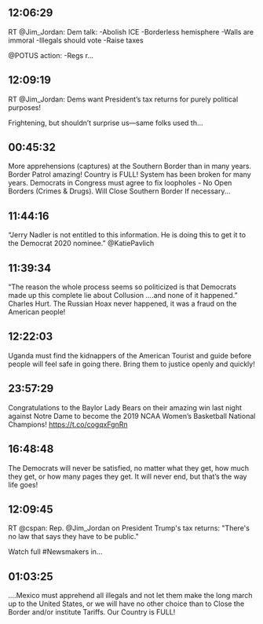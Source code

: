 ## 12:06:29
RT @Jim_Jordan: Dem talk:
-Abolish ICE
-Borderless hemisphere
-Walls are immoral
-Illegals should vote
-Raise taxes

@POTUS action:
-Regs r…
## 12:09:19
RT @Jim_Jordan: Dems want President’s tax returns for purely political purposes!

Frightening, but shouldn’t surprise us—same folks used th…
## 00:45:32
More apprehensions (captures)
at the Southern Border than in many years. Border Patrol amazing! Country is FULL! System has been broken for many years. Democrats in Congress must agree to fix loopholes - No Open Borders (Crimes &amp; Drugs). Will Close Southern Border If necessary...
## 11:44:16
“Jerry Nadler is not entitled to this information. He is doing this to get it to the Democrat 2020 nominee.” @KatiePavlich
## 11:39:34
“The reason the whole process seems so politicized is that Democrats made up this complete lie about Collusion ....and none of it happened.” Charles Hurt. The Russian Hoax never happened, it was a fraud on the American people!
## 12:22:03
Uganda must find the kidnappers of the American Tourist and guide before people will feel safe in going there. Bring them to justice openly and quickly!
## 23:57:29
Congratulations to the Baylor Lady Bears on their amazing win last night against Notre Dame to become the 2019 NCAA Women’s Basketball National Champions! https://t.co/cogqxFgnRn
## 16:48:48
The Democrats will never be satisfied, no matter what they get, how much they get, or how many pages they get. It will never end, but that’s the way life goes!
## 12:09:45
RT @cspan: Rep. @Jim_Jordan on President Trump's tax returns: "There's no law that says they have to be public."

Watch full #Newsmakers in…
## 01:03:25
....Mexico must apprehend all illegals and not let them make the long march up to the United States, or we will have no other choice than to Close the Border and/or institute Tariffs. Our Country is FULL!
